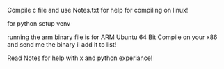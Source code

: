 Compile c file and use Notes.txt for help for compiling on linux!

for python setup venv

running the arm binary file is for ARM Ubuntu 64 Bit Compile on your x86 and send me the binary il add it to list!

Read Notes for help with x and python experiance!

